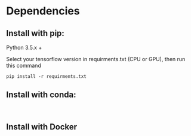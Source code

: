 

# Dependencies

## Install with pip:
Python 3.5.x +

Select your tensorflow version in requirments.txt (CPU or GPU), then run this command

`
pip install -r requirments.txt
`

## Install with conda:
`
`

## Install with Docker
`
`




